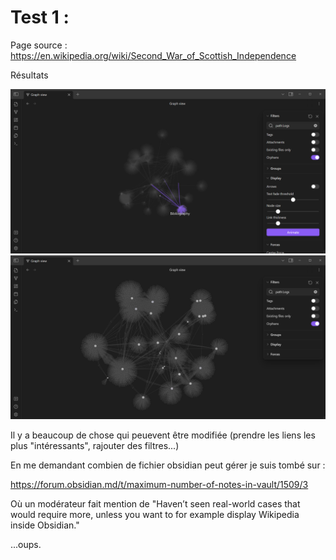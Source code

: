 # Test 1 :
 Page source : https://en.wikipedia.org/wiki/Second_War_of_Scottish_Independence
 
 Résultats
 
 ![t1](img\test1.png)
  ![t1](img\test2.png)

  Il y a beaucoup de chose qui peuevent être modifiée (prendre les liens les plus "intéressants", rajouter des filtres...)

  En me demandant combien de fichier obsidian peut gérer je suis tombé sur :

  https://forum.obsidian.md/t/maximum-number-of-notes-in-vault/1509/3

  Où un modérateur fait mention de 
  "Haven’t seen real-world cases that would require more, unless you want to for example display Wikipedia inside Obsidian."

  ...oups.